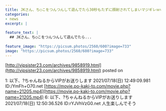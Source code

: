 ```yaml
---
title: JKさん、ち○こをつんつんして遊んでたら30秒もたずに顔射されてしまいマジギレｗｗｗｗｗｗｗｗｗｗｗ
categories:
- news
excerpt: |
  
feature_text: |
  ## JKさん、ち○こをつんつんして遊んでたら...
  
feature_image: "https://picsum.photos/2560/600?image=733"
image: "https://picsum.photos/2560/600?image=733"
---
```


[http://vipsister23.com/archives/9858919.html](http://vipsister23.com/archives/9858919.html)
posted on 

<!--more-->

1: 以下、?ちゃんねるからVIPがお送りします 2021/07/18(日) 12:49:09.981 ID:/YmFh+O70.net [https://movie.po-kaki-to.com/movie.php?name=21205.mp4](https://movie.po-kaki-to.com/movie.php?name=21205.mp4) 6: 以下、?ちゃんねるからVIPがお送りします 2021/07/18(日) 12:50:36.526 ID:rYJVhVzG0.net 人生楽しんでそう
